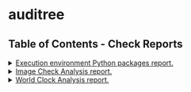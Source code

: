 # auditree



## Table of Contents - Check Reports

<details>
<summary><a href="https://github.com/shai-doron/auditree/blob/master/reports/auditree/python_packages.md">Execution environment Python packages report.</a></summary>

- Accreditations: **DEMO.ARBORETUM.ACCRED**
- Check:`arboretum.auditree.checks.test_python_packages.PythonPackageCheck`
- From: 2022-02-16T14:33:17.033785
- Evidences used:
   - <a href="https://github.com/shai-doron/auditree/blob/c559a2f0e7568973c57a9f18da25f8ad97e9caca/raw/auditree/auditree_arboretum_releases.xml">Auditree Arboretum PyPI releases</a> from 2022-02-15T14:36:15.460068
   - <a href="https://github.com/shai-doron/auditree/blob/c559a2f0e7568973c57a9f18da25f8ad97e9caca/raw/auditree/auditree_framework_releases.xml">Auditree Framework PyPI releases</a> from 2022-02-15T14:36:15.460068
   - <a href="https://github.com/shai-doron/auditree/blob/c559a2f0e7568973c57a9f18da25f8ad97e9caca/raw/auditree/python_packages.json">Python Package List</a> from 2022-02-15T14:36:15.460068
   - <a href="https://github.com/shai-doron/auditree/blob/c559a2f0e7568973c57a9f18da25f8ad97e9caca/raw/auditree/auditree_harvest_releases.xml">auditree_harvest_releases.xml</a> from 2022-02-15T14:36:15.460068
</details>

<details>
<summary><a href="https://github.com/shai-doron/auditree/blob/master/reports/images/image_check.md">Image Check Analysis report.</a></summary>

- Accreditations: **DEMO.CUSTOM.ACCRED**
- Check:`demo_examples.checks.test_image_content.ImageCheck`
- From: 2022-02-16T14:33:17.033785
- Evidences used:
   - <a href="https://github.com/shai-doron/auditree/blob/c559a2f0e7568973c57a9f18da25f8ad97e9caca/raw/images/auditree_logo.png">The Auditree logo image</a> from 2022-02-15T14:36:15.460068
</details>

<details>
<summary><a href="https://github.com/shai-doron/auditree/blob/master/reports/time/world_clock.md">World Clock Analysis report.</a></summary>

- Accreditations: **DEMO.CUSTOM.ACCRED**
- Check:`demo_examples.checks.test_world_clock.WorldClockCheck`
- From: 2022-02-16T14:33:17.033785
- Evidences used:
   - <a href="https://github.com/shai-doron/auditree/blob/c559a2f0e7568973c57a9f18da25f8ad97e9caca/raw/time/world_clock_utc.json">Coordinated Universal Time</a> from 2022-02-15T14:36:15.460068
</details>


